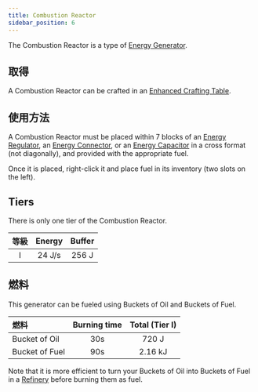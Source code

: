 ```yaml
---
title: Combustion Reactor
sidebar_position: 6
---
```


The Combustion Reactor is a type of [Energy Generator](Electric-Machines#energy-generation).

## 取得

A Combustion Reactor can be crafted in an [Enhanced Crafting Table](Enhanced-Crafting-Table).

## 使用方法

A Combustion Reactor must be placed within 7 blocks of an [Energy Regulator](Energy-Regulator), an [Energy Connector](Energy-Connector), or an [Energy Capacitor](Energy-Capacitors) in a cross format (not diagonally), and provided with the appropriate fuel.

Once it is placed, right-click it and place fuel in its inventory (two slots on the left).

## Tiers

There is only one tier of the Combustion Reactor.

| 等級 | Energy | Buffer |
|:--:|:------:|:------:|
| I  | 24 J/s | 256 J  |

## 燃料

This generator can be fueled using Buckets of Oil and Buckets of Fuel.

| 燃料             | Burning time | Total (Tier I) |
|:-------------- |:------------:|:--------------:|
| Bucket of Oil  |     30s      |     720 J      |
| Bucket of Fuel |     90s      |    2.16 kJ     |

Note that it is more efficient to turn your Buckets of Oil into Buckets of Fuel in a [Refinery](Refinery) before burning them as fuel.
